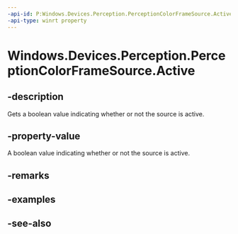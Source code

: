 ----api-id: P:Windows.Devices.Perception.PerceptionColorFrameSource.Active
-api-type: winrt property
---<!-- Property syntaxpublic bool Active { get; }--># Windows.Devices.Perception.PerceptionColorFrameSource.Active## -descriptionGets a boolean value indicating whether or not the source is active.## -property-valueA boolean value indicating whether or not the source is active.## -remarks## -examples## -see-also